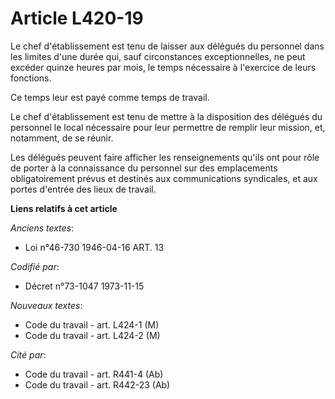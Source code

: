 # Article L420-19

Le chef d'établissement est tenu de laisser aux délégués du personnel dans les limites d'une durée qui, sauf circonstances
exceptionnelles, ne peut excéder quinze heures par mois, le temps nécessaire à l'exercice de leurs fonctions.

Ce temps leur est payé comme temps de travail.

Le chef d'établissement est tenu de mettre à la disposition des délégués du personnel le local nécessaire pour leur permettre
de remplir leur mission, et, notamment, de se réunir.

Les délégués peuvent faire afficher les renseignements qu'ils ont pour rôle de porter à la connaissance du personnel sur des
emplacements obligatoirement prévus et destinés aux communications syndicales, et aux portes d'entrée des lieux de travail.

**Liens relatifs à cet article**

_Anciens textes_:

  - Loi n°46-730 1946-04-16 ART. 13

_Codifié par_:

  - Décret n°73-1047 1973-11-15

_Nouveaux textes_:

  - Code du travail - art. L424-1 (M)
  - Code du travail - art. L424-2 (M)

_Cité par_:

  - Code du travail - art. R441-4 (Ab)
  - Code du travail - art. R442-23 (Ab)
